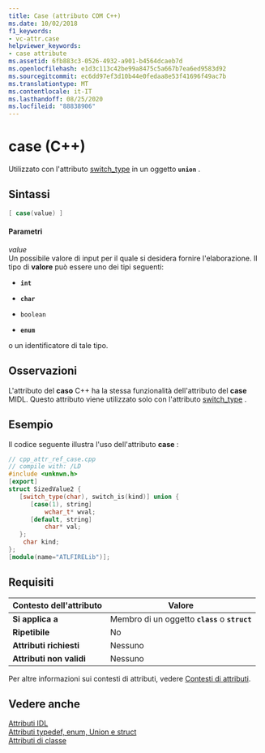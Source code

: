 ```yaml
---
title: Case (attributo COM C++)
ms.date: 10/02/2018
f1_keywords:
- vc-attr.case
helpviewer_keywords:
- case attribute
ms.assetid: 6fb883c3-0526-4932-a901-b4564dcaeb7d
ms.openlocfilehash: e1d3c113c42be99a8475c5a667b7ea6ed9583d92
ms.sourcegitcommit: ec6dd97ef3d10b44e0fedaa8e53f41696f49ac7b
ms.translationtype: MT
ms.contentlocale: it-IT
ms.lasthandoff: 08/25/2020
ms.locfileid: "88838906"
---
```

# <a name="case-c"></a>case (C++)

Utilizzato con l'attributo [switch_type](switch-type.md) in un oggetto **`union`** .

## <a name="syntax"></a>Sintassi

```cpp
[ case(value) ]
```

#### <a name="parameters"></a>Parametri

*value*<br/>
Un possibile valore di input per il quale si desidera fornire l'elaborazione. Il tipo di **valore** può essere uno dei tipi seguenti:

- **`int`**

- **`char`**

- `boolean`

- **`enum`**

o un identificatore di tale tipo.

## <a name="remarks"></a>Osservazioni

L'attributo del **caso** C++ ha la stessa funzionalità dell'attributo del **case** MIDL. Questo attributo viene utilizzato solo con l'attributo [switch_type](switch-type.md) .

## <a name="example"></a>Esempio

Il codice seguente illustra l'uso dell'attributo **case** :

```cpp
// cpp_attr_ref_case.cpp
// compile with: /LD
#include <unknwn.h>
[export]
struct SizedValue2 {
   [switch_type(char), switch_is(kind)] union {
      [case(1), string]
          wchar_t* wval;
      [default, string]
          char* val;
   };
    char kind;
};
[module(name="ATLFIRELib")];
```

## <a name="requirements"></a>Requisiti

| Contesto dell'attributo | Valore |
|-|-|
|**Si applica a**|Membro di un oggetto **`class`** o **`struct`**|
|**Ripetibile**|No|
|**Attributi richiesti**|Nessuno|
|**Attributi non validi**|Nessuno|

Per altre informazioni sui contesti di attributi, vedere [Contesti di attributi](cpp-attributes-com-net.md#contexts).

## <a name="see-also"></a>Vedere anche

[Attributi IDL](idl-attributes.md)<br/>
[Attributi typedef, enum, Union e struct](typedef-enum-union-and-struct-attributes.md)<br/>
[Attributi di classe](class-attributes.md)
